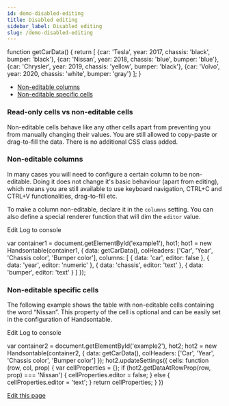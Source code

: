 ```yaml
---
id: demo-disabled-editing
title: Disabled editing
sidebar_label: Disabled editing
slug: /demo-disabled-editing
---
```


function getCarData() { return \[ {car: 'Tesla', year: 2017, chassis: 'black', bumper: 'black'}, {car: 'Nissan', year: 2018, chassis: 'blue', bumper: 'blue'}, {car: 'Chrysler', year: 2019, chassis: 'yellow', bumper: 'black'}, {car: 'Volvo', year: 2020, chassis: 'white', bumper: 'gray'} \]; }

*   [Non-editable columns](#page-columns)
*   [Non-editable specific cells](#page-cells)

### Read-only cells vs non-editable cells

Non-editable cells behave like any other cells apart from preventing you from manually changing their values. You are still allowed to copy-paste or drag-to-fill the data. There is no additional CSS class added.

### Non-editable columns

In many cases you will need to configure a certain column to be non-editable. Doing it does not change it's basic behaviour (apart from editing), which means you are still available to use keyboard navigation, CTRL+C and CTRL+V functionalities, drag-to-fill etc.

To make a column non-editable, declare it in the `columns` setting. You can also define a special renderer function that will dim the `editor` value.

Edit Log to console

var container1 = document.getElementById('example1'), hot1; hot1 = new Handsontable(container1, { data: getCarData(), colHeaders: \['Car', 'Year', 'Chassis color', 'Bumper color'\], columns: \[ { data: 'car', editor: false }, { data: 'year', editor: 'numeric' }, { data: 'chassis', editor: 'text' }, { data: 'bumper', editor: 'text' } \] });

### Non-editable specific cells

The following example shows the table with non-editable cells containing the word “Nissan”. This property of the cell is optional and can be easily set in the configuration of Handsontable.

Edit Log to console

var container2 = document.getElementById('example2'), hot2; hot2 = new Handsontable(container2, { data: getCarData(), colHeaders: \['Car', 'Year', 'Chassis color', 'Bumper color'\] }); hot2.updateSettings({ cells: function (row, col, prop) { var cellProperties = {}; if (hot2.getDataAtRowProp(row, prop) === 'Nissan') { cellProperties.editor = false; } else { cellProperties.editor = 'text'; } return cellProperties; } })

[Edit this page](https://github.com/handsontable/docs/edit/8.2.0/tutorials/disabled-editing.html)
